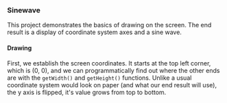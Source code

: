 ### Sinewave

This project demonstrates the basics of drawing on the screen.
The end result is a display of coordinate system axes and a sine wave.

#### Drawing

First, we establish the screen coordinates. It starts at the top left corner, which is (0, 0), and we can programmatically find out where the other ends are with the `getWidth()` and `getHeight()` functions. Unlike a usual coordinate system would look on paper (and what our end result will use), the y axis is flipped, it's value grows from top to bottom.